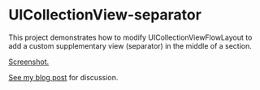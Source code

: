 # UICollectionView-separator

This project demonstrates how to modify UICollectionViewFlowLayout to add a custom supplementary view (separator) in the middle of a section.

[Screenshot.](http://jaanus.com/images/uicv-separator-on.png)

[See my blog post](http://jaanus.com/blog/2014/04/12/how-to-add-a-custom-separator-supplementary-view-to-uicollectionview/) for discussion.

